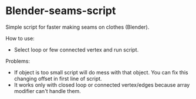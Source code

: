 # Blender-seams-script
Simple script for faster making seams on clothes (Blender).

How to use:
 - Select loop or few connected vertex and run script.

Problems:
 - If object is too small script will do mess with that object. You can fix this changing offset in first line of script.
 - It works only with closed loop or connected vertex/edges because array modifier can't handle them.
